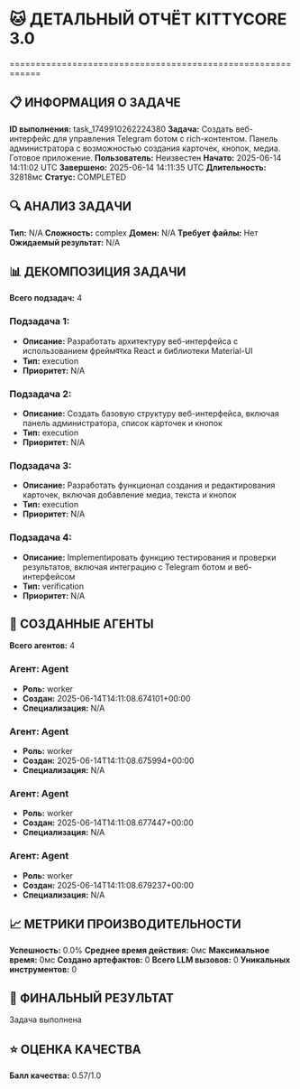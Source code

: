 # 🐱 ДЕТАЛЬНЫЙ ОТЧЁТ KITTYCORE 3.0
============================================================

## 📋 ИНФОРМАЦИЯ О ЗАДАЧЕ
**ID выполнения:** task_1749910262224380
**Задача:** Создать веб-интерфейс для управления Telegram ботом с rich-контентом. Панель администратора с возможностью создания карточек, кнопок, медиа. Готовое приложение.
**Пользователь:** Неизвестен
**Начато:** 2025-06-14 14:11:02 UTC
**Завершено:** 2025-06-14 14:11:35 UTC
**Длительность:** 32818мс
**Статус:** COMPLETED

## 🔍 АНАЛИЗ ЗАДАЧИ
**Тип:** N/A
**Сложность:** complex
**Домен:** N/A
**Требует файлы:** Нет
**Ожидаемый результат:** N/A

## 📊 ДЕКОМПОЗИЦИЯ ЗАДАЧИ
**Всего подзадач:** 4

### Подзадача 1:
- **Описание:** Разработать архитектуру веб-интерфейса с использованием фреймवरка React и библиотеки Material-UI
- **Тип:** execution
- **Приоритет:** N/A

### Подзадача 2:
- **Описание:** Создать базовую структуру веб-интерфейса, включая панель администратора, список карточек и кнопок
- **Тип:** execution
- **Приоритет:** N/A

### Подзадача 3:
- **Описание:** Разработать функционал создания и редактирования карточек, включая добавление медиа, текста и кнопок
- **Тип:** execution
- **Приоритет:** N/A

### Подзадача 4:
- **Описание:** Implementировать функцию тестирования и проверки результатов, включая интеграцию с Telegram ботом и веб-интерфейсом
- **Тип:** verification
- **Приоритет:** N/A

## 🤖 СОЗДАННЫЕ АГЕНТЫ
**Всего агентов:** 4

### Агент: Agent
- **Роль:** worker
- **Создан:** 2025-06-14T14:11:08.674101+00:00
- **Специализация:** N/A

### Агент: Agent
- **Роль:** worker
- **Создан:** 2025-06-14T14:11:08.675994+00:00
- **Специализация:** N/A

### Агент: Agent
- **Роль:** worker
- **Создан:** 2025-06-14T14:11:08.677447+00:00
- **Специализация:** N/A

### Агент: Agent
- **Роль:** worker
- **Создан:** 2025-06-14T14:11:08.679237+00:00
- **Специализация:** N/A

## 📈 МЕТРИКИ ПРОИЗВОДИТЕЛЬНОСТИ
**Успешность:** 0.0%
**Среднее время действия:** 0мс
**Максимальное время:** 0мс
**Создано артефактов:** 0
**Всего LLM вызовов:** 0
**Уникальных инструментов:** 0

## 🎯 ФИНАЛЬНЫЙ РЕЗУЛЬТАТ
Задача выполнена

## ⭐ ОЦЕНКА КАЧЕСТВА
**Балл качества:** 0.57/1.0
